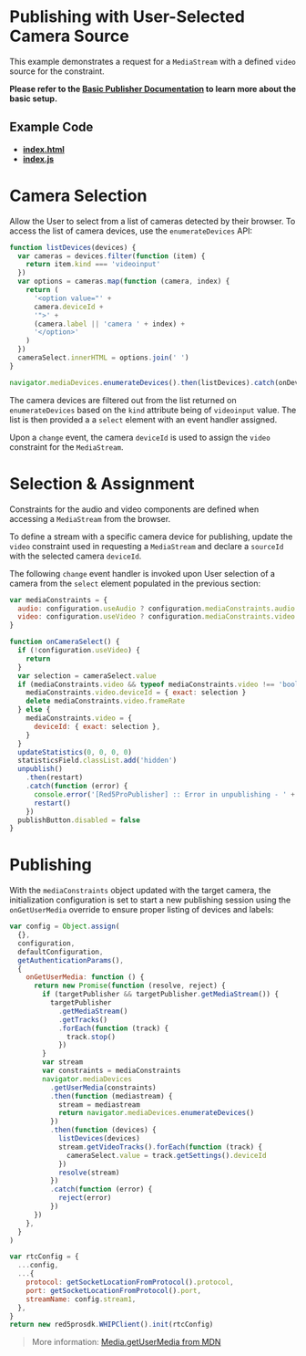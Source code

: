 # Publishing with User-Selected Camera Source

This example demonstrates a request for a `MediaStream` with a defined `video` source for the constraint.

**Please refer to the [Basic Publisher Documentation](../publish/README.md) to learn more about the basic setup.**

## Example Code

- **[index.html](index.html)**
- **[index.js](index.js)**

# Camera Selection

Allow the User to select from a list of cameras detected by their browser. To access the list of camera devices, use the `enumerateDevices` API:

```js
function listDevices(devices) {
  var cameras = devices.filter(function (item) {
    return item.kind === 'videoinput'
  })
  var options = cameras.map(function (camera, index) {
    return (
      '<option value="' +
      camera.deviceId +
      '">' +
      (camera.label || 'camera ' + index) +
      '</option>'
    )
  })
  cameraSelect.innerHTML = options.join(' ')
}

navigator.mediaDevices.enumerateDevices().then(listDevices).catch(onDeviceError)
```

The camera devices are filtered out from the list returned on `enumerateDevices` based on the `kind` attribute being of `videoinput` value. The list is then provided a a `select` element with an event handler assigned.

Upon a `change` event, the camera `deviceId` is used to assign the `video` constraint for the `MediaStream`.

# Selection & Assignment

Constraints for the audio and video components are defined when accessing a `MediaStream` from the browser.

To define a stream with a specific camera device for publishing, update the `video` constraint used in requesting a `MediaStream` and declare a `sourceId` with the selected camera `deviceId`.

The following `change` event handler is invoked upon User selection of a camera from the `select` element populated in the previous section:

```js
var mediaConstraints = {
  audio: configuration.useAudio ? configuration.mediaConstraints.audio : false,
  video: configuration.useVideo ? configuration.mediaConstraints.video : false,
}

function onCameraSelect() {
  if (!configuration.useVideo) {
    return
  }
  var selection = cameraSelect.value
  if (mediaConstraints.video && typeof mediaConstraints.video !== 'boolean') {
    mediaConstraints.video.deviceId = { exact: selection }
    delete mediaConstraints.video.frameRate
  } else {
    mediaConstraints.video = {
      deviceId: { exact: selection },
    }
  }
  updateStatistics(0, 0, 0, 0)
  statisticsField.classList.add('hidden')
  unpublish()
    .then(restart)
    .catch(function (error) {
      console.error('[Red5ProPublisher] :: Error in unpublishing - ' + error)
      restart()
    })
  publishButton.disabled = false
}
```

# Publishing

With the `mediaConstraints` object updated with the target camera, the initialization configuration is set to start a new publishing session using the `onGetUserMedia` override to ensure proper listing of devices and labels:

```js
var config = Object.assign(
  {},
  configuration,
  defaultConfiguration,
  getAuthenticationParams(),
  {
    onGetUserMedia: function () {
      return new Promise(function (resolve, reject) {
        if (targetPublisher && targetPublisher.getMediaStream()) {
          targetPublisher
            .getMediaStream()
            .getTracks()
            .forEach(function (track) {
              track.stop()
            })
        }
        var stream
        var constraints = mediaConstraints
        navigator.mediaDevices
          .getUserMedia(constraints)
          .then(function (mediastream) {
            stream = mediastream
            return navigator.mediaDevices.enumerateDevices()
          })
          .then(function (devices) {
            listDevices(devices)
            stream.getVideoTracks().forEach(function (track) {
              cameraSelect.value = track.getSettings().deviceId
            })
            resolve(stream)
          })
          .catch(function (error) {
            reject(error)
          })
      })
    },
  }
)

var rtcConfig = {
  ...config,
  ...{
    protocol: getSocketLocationFromProtocol().protocol,
    port: getSocketLocationFromProtocol().port,
    streamName: config.stream1,
  },
}
return new red5prosdk.WHIPClient().init(rtcConfig)
```

> More information: [Media.getUserMedia from MDN](https://developer.mozilla.org/en-US/docs/Web/API/MediaDevices/getUserMedia)
